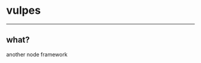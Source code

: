 # vulpes

-------------------------------------------------------------------------------

## what?
another node framework
